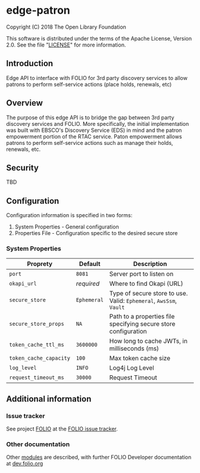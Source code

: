 # edge-patron

Copyright (C) 2018 The Open Library Foundation

This software is distributed under the terms of the Apache License,
Version 2.0. See the file "[LICENSE](LICENSE)" for more information.

## Introduction

Edge API to interface with FOLIO for 3rd party discovery services to allow patrons to perform self-service actions (place holds, renewals, etc)

## Overview

The purpose of this edge API is to bridge the gap between 3rd party discovery services and FOLIO.  More specifically, the initial implementation was built with EBSCO's Discovery Service (EDS) in mind and the patron empowerment portion of the RTAC service.  Paton empowerment allows patrons to perform self-service actions such as manage their holds, renewals, etc.

## Security

TBD

## Configuration

Configuration information is specified in two forms:
1. System Properties - General configuration
1. Properties File - Configuration specific to the desired secure store

### System Properties

Proprety              | Default     | Description
--------------------- | ----------- | -------------
`port`                | `8081`      | Server port to listen on
`okapi_url`           | *required*  | Where to find Okapi (URL)
`secure_store`        | `Ephemeral` | Type of secure store to use.  Valid: `Ephemeral`, `AwsSsm`, `Vault`
`secure_store_props`  | `NA`        | Path to a properties file specifying secure store configuration
`token_cache_ttl_ms`  | `3600000`   | How long to cache JWTs, in milliseconds (ms)
`token_cache_capacity`| `100`       | Max token cache size
`log_level`           | `INFO`      | Log4j Log Level
`request_timeout_ms`  | `30000`     | Request Timeout

## Additional information

### Issue tracker

See project [FOLIO](https://issues.folio.org/browse/FOLIO)
at the [FOLIO issue tracker](https://dev.folio.org/guidelines/issue-tracker).

### Other documentation

Other [modules](https://dev.folio.org/source-code/#server-side) are described,
with further FOLIO Developer documentation at [dev.folio.org](https://dev.folio.org/)


